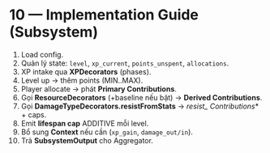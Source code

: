 # 10 — Implementation Guide (Subsystem)

1) Load config.
2) Quản lý state: `level`, `xp_current`, `points_unspent`, `allocations`.
3) XP intake qua **XPDecorators** (phases).
4) Level up → thêm points (MIN..MAX).
5) Player allocate → phát **Primary Contributions**.
6) Gọi **ResourceDecorators** (+baseline nếu bật) → **Derived Contributions**.
7) Gọi **DamageTypeDecorators.resistFromStats** → **resist_* Contributions** + caps.
8) Emit **lifespan cap** ADDITIVE mỗi level.
9) Bổ sung **Context** nếu cần (`xp_gain`, `damage_out/in`).
10) Trả **SubsystemOutput** cho Aggregator.
